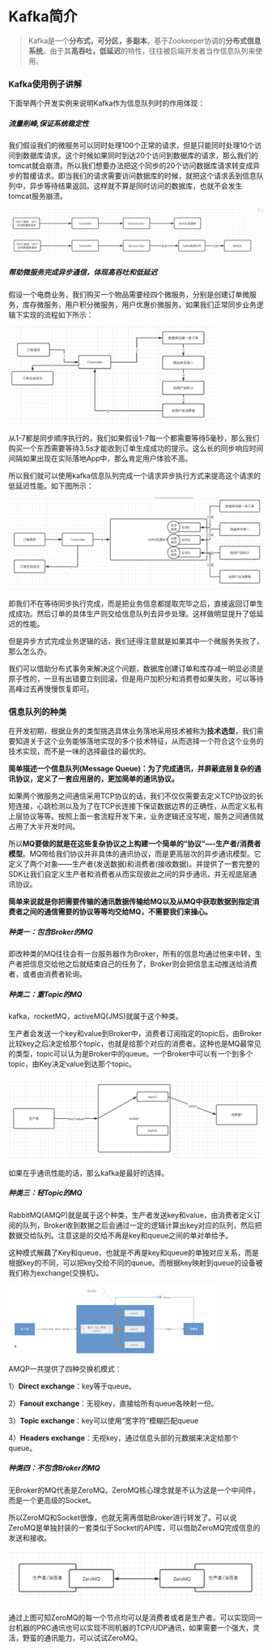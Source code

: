 # Kafka简介

> Kafka是一个**分布式，可分区，多副本**，基于Zookeeper协调的**分布式信息系统**。由于其**高吞吐，低延迟**的特性，往往被后端开发者当作信息队列来使用。

### Kafka使用例子讲解

下面举两个开发实例来说明Kafka作为信息队列时的作用体现：

##### 流量削峰,保证系统稳定性

我们假设我们的微服务可以同时处理100个正常的请求，但是只能同时处理10个访问到数据库请求。这个时候如果同时到达20个访问到数据库的请求，那么我们的tomcat就会崩溃。所以我们想要办法把这个同步的20个访问数据库请求转变成异步的暂缓请求。即当我们的请求需要访问数据库的时候，就把这个请求丢到信息队列中，异步等待结果返回。这样就不算是同时访问的数据库，也就不会发生tomcat服务崩溃。

<img src="../图库/流量校风.png" alt="流量削峰" style="zoom:50%;" />



##### 帮助微服务完成异步通信，体现高吞吐和低延迟

假设一个电商业务，我们购买一个物品需要经四个微服务，分别是创建订单微服务，库存微服务，用户积分微服务，用户优惠价微服务。如果我们正常同步业务逻辑下实现的流程如下所示：

<img src="../图库/异步处理.png" alt="异步处理" style="zoom: 40%;" />

从1-7都是同步顺序执行的，我们如果假设1-7每一个都需要等待5毫秒，那么我们购买一个东西需要等待3.5s才能收到订单生成成功的提示。这么长的同步响应时间间隔如果出现在实际落地App中，那么肯定用户体验不高。

所以我们就可以使用kafka信息队列完成一个请求异步执行方式来提高这个请求的低延迟性能。如下图所示：

<img src="../图库/异步处理02.png" alt="异步处理02" style="zoom: 50%;" />

即我们不在等待同步执行完成，而是把业务信息都提取完毕之后，直接返回订单生成成功。然后订单的具体生产则交给信息队列去异步处理。这样做明显提升了低延迟的性能。

但是异步方式完成业务逻辑的话，我们还得注意就是如果其中一个微服务失败了，那么怎么办。

我们可以借助分布式事务来解决这个问题，数据库创建订单和库存减一明显必须是原子性的，一旦有出错要立刻回滚。但是用户加积分和消费卷如果失败，可以等待高峰过去再慢慢恢复即可。



### 信息队列的种类

在开发初期，根据业务的类型挑选具体业务落地采用技术被称为**技术选型**，我们需要知道关于这个业务能够落地实现的多个技术特征，从而选择一个符合这个业务的技术实现，而不是一味的选择最佳的最优的。

**简单描述一个信息队列(Message Queue)：为了完成通讯，并屏蔽底层复杂的通讯协议，定义了一套应用层的，更加简单的通讯协议。**

如果两个微服务之间通信采用TCP协议的话，我们不仅仅需要去定义TCP协议的长短连接，心跳检测以及为了在TCP长连接下保证数据边界的正确性，从而定义私有上层协议等等。按照上面一套流程开发下来，业务逻辑还没写呢，服务之间通信就占用了大半开发时间。

所以**MQ要做的就是在这些复杂协议之上构建一个简单的”协议”—-生产者/消费者模型**。MQ带给我们协议并非具体的通讯协议，而是更高层次的异步通讯模型。它定义了两个对象——生产者(发送数据)和消费者(接收数据)。并提供了一套完整的SDK让我们自定义生产者和消费者从而实现彼此之间的异步通讯，并无视底层通讯协议。

**简单来说就是你把需要传输的通讯数据传输给MQ以及从MQ中获取数据到指定消费者之间的通信需要的协议等等均交给MQ，不需要我们来操心。**

##### 种类一：包含Broker的MQ

即改种类的MQ往往会有一台服务器作为Broker，所有的信息均通过他来中转，生产者把信息交给他之后就结束自己的任务了，Broker则会把信息主动推送给消费者，或者由消费者轮询。



##### 种类二：重Topic的MQ

kafka，rocketMQ，activeMQ(JMS)就属于这个种类。

生产者会发送一个key和value到Broker中，消费者订阅指定的topic后，由Broker比较key之后决定给那个topic，也就是给那个对应的消费者。这种也是MQ最常见的类型，topic可以认为是Broker中的queue。一个Broker中可以有一个到多个topic，由Key决定value到达那个topic。

<img src="../图库/kafka.png" alt="kafka" style="zoom:50%;" />

如果在乎通讯性能的话，那么kafka是最好的选择。



##### 种类三：轻Topic的MQ

RabbitMQ(AMQP)就是属于这个种类，生产者发送key和value，由消费者定义订阅的队列，Broker收到数据之后会通过一定的逻辑计算出key对应的队列，然后把数据交给队列。注意这是的交给不再是key和queue之间的单对单给予。

这种模式解藕了Key和queue，也就是不再是key和queue的单独对应关系，而是根据key的不同，可以把key交给不同的queue。而根据key映射到queue的设备被我们称为exchange(交换机)。

<img src="../图库/exchange.png" alt="exchange" style="zoom: 40%;" />

AMQP一共提供了四种交换机模式：

1）**Direct exchange**：key等于queue。

2）**Fanout exchange**：无视key，直接给所有queue各映射一份。

3）**Topic exchange**：key可以使用“宽字符”模糊匹配queue

4）**Headers exchange**：无视key，通过信息头部的元数据来决定给那个queue。



##### 种类四：不包含Broker的MQ

无Broker的MQ代表是ZeroMQ。ZeroMQ核心理念就是不认为这是一个中间件，而是一个更高级的Socket。

所以ZeroMQ和Socket很像，也就无需再借助Broker进行转发了。可以说ZeroMQ是单独封装的一套类似于Socket的API库，可以借助ZeroMQ完成信息的发送和接收。

<img src="../图库/zeroMQ.png" alt="zeroMQ" style="zoom:50%;" />

通过上图可知ZeroMQ的每一个节点均可以是消费者或者是生产者。可以实现同一台机器的PRC通讯也可以实现不同机器的TCP/UDP通讯，如果需要一个强大，灵活，野蛮的通讯能力，可以试试ZeroMQ。